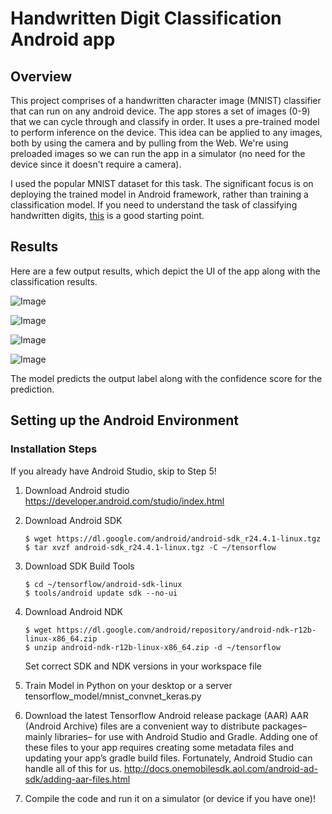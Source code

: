 # Handwritten Digit Classification Android app

## Overview

This project comprises of a handwritten character image (MNIST) classifier that can run on any android device. The app stores a set of images (0-9) that we can cycle through and classify in order. It uses a pre-trained model to perform inference on the device. This idea can be applied to any images, both by using the camera and by pulling from the Web. We're using preloaded images so we can run the app in a simulator (no need for the device since it doesn't require a camera).

I used the popular MNIST dataset for this task. The significant focus is on deploying the trained model in Android framework, rather than training a classification model. If you need to understand the task of classifying handwritten digits, [this](https://github.com/darshanbagul/USPS_Digit_Classification) is a good starting point.

## Results

Here are a few output results, which depict the UI of the app along with the classification results.

![Image](https://github.com/darshanbagul/Keras-Android/blob/master/images/2.png)

![Image](https://github.com/darshanbagul/Keras-Android/blob/master/images/4.png)

![Image](https://github.com/darshanbagul/Keras-Android/blob/master/images/5.png)

![Image](https://github.com/darshanbagul/Keras-Android/blob/master/images/6.png)

The model predicts the output label along with the confidence score for the prediction.

## Setting up the Android Environment

### Installation Steps

If you already have Android Studio, skip to Step 5!

  1. Download Android studio
        https://developer.android.com/studio/index.html
        
  2. Download Android SDK
  
        ```
        $ wget https://dl.google.com/android/android-sdk_r24.4.1-linux.tgz
        $ tar xvzf android-sdk_r24.4.1-linux.tgz -C ~/tensorflow
        ```

  3. Download SDK Build Tools
  
        ```
        $ cd ~/tensorflow/android-sdk-linux
        $ tools/android update sdk --no-ui
        ```

  4. Download Android NDK
  
        ```
        $ wget https://dl.google.com/android/repository/android-ndk-r12b-linux-x86_64.zip
        $ unzip android-ndk-r12b-linux-x86_64.zip -d ~/tensorflow
        ```
      Set correct SDK and NDK versions in your workspace file

  5. Train Model in Python on your desktop or a server
        tensorflow_model/mnist_convnet_keras.py

  6. Download the latest Tensorflow Android release package (AAR)
        AAR (Android Archive) files are a convenient way to distribute packages– mainly libraries– for use with Android Studio and Gradle. Adding one of these files to your app requires creating some metadata files and updating your app’s gradle build files. Fortunately, Android Studio can handle all of this for us.
        http://docs.onemobilesdk.aol.com/android-ad-sdk/adding-aar-files.html
        
  7. Compile the code and run it on a simulator (or device if you have one)!
